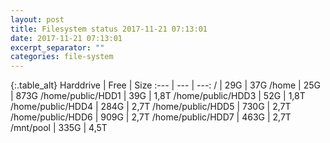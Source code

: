 ```yaml
---
layout: post
title: Filesystem status 2017-11-21 07:13:01
date: 2017-11-21 07:13:01
excerpt_separator: ""
categories: file-system
---
```

{:.table_alt}
Harddrive | Free | Size
:--- | --- | ---:
/ | 29G | 37G
/home | 25G | 873G
/home/public/HDD1 | 39G | 1,8T
/home/public/HDD3 | 52G | 1,8T
/home/public/HDD4 | 284G | 2,7T
/home/public/HDD5 | 730G | 2,7T
/home/public/HDD6 | 909G | 2,7T
/home/public/HDD7 | 463G | 2,7T
/mnt/pool | 335G | 4,5T
